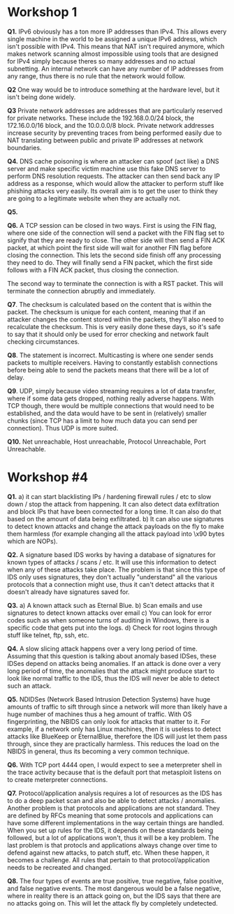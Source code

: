 # Workshop 1

**Q1.** IPv6 obviously has a ton more IP addresses than IPv4. This allows every single machine in the world to be assigned a unique IPv6 address, which isn't possible with IPv4. This means that NAT isn't required anymore, which makes network scanning almost impossible using tools that are designed for IPv4 simply because theres so many addresses and no actual subnetting. An internal network can have any number of IP addresses from any range, thus there is no rule that the network would follow.

**Q2** One way would be to introduce something at the hardware level, but it isn't being done widely.

**Q3** Private network addresses are addresses that are particularly reserved for private networks. These include the 192.168.0.0/24 block, the 172.16.0.0/16 block, and the 10.0.0.0/8 block. Private network addresses increase security by preventing traces from being performed easily due to NAT translating between public and private IP addresses at network boundaries.

**Q4.** DNS cache poisoning is where an attacker can spoof (act like) a DNS server and make specific victim machine use this fake DNS server to perform DNS resolution requests. The attacker can then send back any IP address as a response, which would allow the attacker to perform stuff like phishing attacks very easily. Its overall aim is to get the user to think they are going to a legitimate website when they are actually not.

**Q5.**

**Q6.** A TCP session can be closed in two ways. First is using the FIN flag, where one side of the connection will send a packet with the FIN flag set to signify that they are ready to close. The other side will then send a FIN ACK packet, at which point the first side will wait for another FIN flag before closing the connection. This lets the second side finish off any processing they need to do. They will finally send a FIN packet, which the first side follows with a FIN ACK packet, thus closing the connection.

The second way to terminate the connection is with a RST packet. This will terminate the connection abruptly and immediately.

**Q7**. The checksum is calculated based on the content that is within the packet. The checksum is unique for each content, meaning that if an attacker changes the content stored within the packets, they'll also need to recalculate the checksum. This is very easily done these days, so it's safe to say that it should only be used for error checking and network fault checking circumstances.

**Q8**. The statement is incorrect. Multicasting is where one sender sends packets to multiple receivers. Having to constantly establish connections before being able to send the packets means that there will be a lot of delay.

**Q9**. UDP, simply because video streaming requires a lot of data transfer, where if some data gets dropped, nothing really adverse happens. With TCP though, there would be multiple connections that would need to be established, and the data would have to be sent in (relatively) smaller chunks (since TCP has a limit to how much data you can send per connection). Thus UDP is more suited.

**Q10.** Net unreachable, Host unreachable, Protocol Unreachable, Port Unreachable.

# Workshop \#4

**Q1.** a) it can start blacklisting IPs / hardening firewall rules / etc to slow down / stop the attack from happening. It can also detect data exfiltration and block IPs that have been connected for a long time. It can also do that based on the amount of data being exfiltrated. b) It can also use signatures to detect known attacks and change the attack payloads on the fly to make them harmless (for example changing all the attack payload into \x90 bytes which are NOPs).

**Q2.** A signature based IDS works by having a database of signatures for known types of attacks / scans / etc. It will use this information to detect when any of these attacks take place. The problem is that since this type of IDS only uses signatures, they don't actually "understand" all the various protocols that a connection might use, thus it can't detect attacks that it doesn't already have signatures saved for.

**Q3.** a) A known attack such as Eternal Blue. b) Scan emails and use signatures to detect known attacks over email c) You can look for error codes such as when someone turns of auditing in Windows, there is a specific code that gets put into the logs. d) Check for root logins through stuff like telnet, ftp, ssh, etc.

**Q4.** A slow slicing attack happens over a very long period of time. Assuming that this question is talking about anomaly based IDSes, these IDSes depend on attacks being anomalies. If an attack is done over a very long period of time, the anomalies that the attack might produce start to look like normal traffic to the IDS, thus the IDS will never be able to detect such an attack.

**Q5.** NDIDSes (Network Based Intrusion Detection Systems) have huge amounts of traffic to sift through since a network will more than likely have a huge number of machines thus a heg amount of traffic. With OS fingerprinting, the NBIDS can only look for attacks that matter to it. For example, if a network only has Linux machines, then it is useless to detect attacks like BlueKeep or EternalBlue, therefore the IDS will just let them pass through, since they are practically harmless. This reduces the load on the NBIDS in general, thus its becoming a very common technique.

**Q6.** With TCP port 4444 open, I would expect to see a meterpreter shell in the trace activity because that is the default port that metasploit listens on to create meterpreter connections.

**Q7.** Protocol/application analysis requires a lot of resources as the IDS has to do a deep packet scan and also be able to detect attacks / anomalies. Another problem is that protocols and applications are not standard. They are defined by RFCs meaning that some protocols and applications can have some different implementations in the way certain things are handled. When you set up rules for the IDS, it depends on these standards being followed, but a lot of applications won't, thus it will be a key problem. The last problem is that protocls and applications always change over time to defend against new attacks, to patch stuff, etc. When these happen, it becomes a challenge. All rules that pertain to that protocol/application needs to be recreated and changed.

**Q8.** The four types of events are true positive, true negative, false positive, and false negative events. The most dangerous would be a false negative, where in reality there is an attack going on, but the IDS says that there are no attacks going on. This will let the attack fly by completely undetected.
